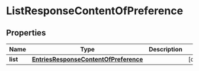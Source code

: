 # ListResponseContentOfPreference

## Properties
Name | Type | Description | Notes
------------ | ------------- | ------------- | -------------
**list** | [**EntriesResponseContentOfPreference**](EntriesResponseContentOfPreference.md) |  |  [optional]
